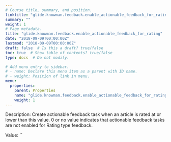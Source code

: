 ```yaml
---
# Course title, summary, and position.
linktitle: "glide.knowman.feedback.enable_actionable_feedback_for_rating"
summary: ""
weight: 1
# Page metadata.
title: "glide.knowman.feedback.enable_actionable_feedback_for_rating"
date: "2018-09-09T00:00:00Z"
lastmod: "2018-09-09T00:00:00Z"
draft: false  # Is this a draft? true/false
toc: true  # Show table of contents? true/false
type: docs  # Do not modify.

# Add menu entry to sidebar.
# - name: Declare this menu item as a parent with ID name.
# - weight: Position of link in menu.
menu:
  properties:
    parent: Properties
    name: "glide.knowman.feedback.enable_actionable_feedback_for_rating"
    weight: 1
---
```


Description: Create actionable feedback task when an article is rated at or lower than this value. 0 or no value indicates that actionable feedback tasks are not enabled for Rating type feedback.


Value: ``